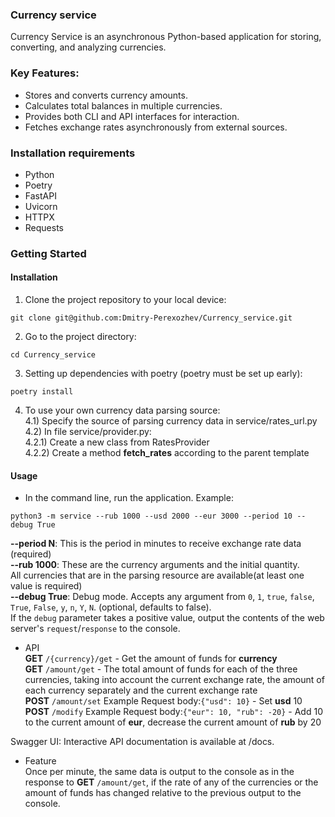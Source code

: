 ### Currency service

Currency Service is an asynchronous Python-based application for storing, converting, and analyzing currencies. 

### Key Features:

- Stores and converts currency amounts.
- Calculates total balances in multiple currencies.
- Provides both CLI and API interfaces for interaction.
- Fetches exchange rates asynchronously from external sources.

### Installation requirements

- Python 
- Poetry
- FastAPI
- Uvicorn
- HTTPX
- Requests

### Getting Started
#### Installation 

1) Clone the project repository to your local device:
```
git clone git@github.com:Dmitry-Perexozhev/Currency_service.git
```
2) Go to the project directory:
```
cd Currency_service
```
3) Setting up dependencies with poetry (poetry must be set up early):
```
poetry install
```
4) To use your own currency data parsing source:<br>
    4.1) Specify the source of parsing currency data in service/rates_url.py<br>
    4.2) In file service/provider.py:<br>
        4.2.1) Create a new class from RatesProvider<br>
        4.2.2) Create a method **fetch_rates** according to the parent template

#### Usage

- In the command line, run the application. Example:
```
python3 -m service --rub 1000 --usd 2000 --eur 3000 --period 10 --debug True
```
**--period N**: This is the period in minutes to receive exchange rate data (required)<br>
**--rub 1000**: These are the currency arguments and the initial quantity.<br>
            All currencies that are in the parsing resource are available(at least one value is required)<br>
**--debug True**: Debug mode. Accepts any argument from `0`, `1`, `true`, `false`, `True`, `False`, `y`, `n`, `Y`, `N`. (optional, defaults to false).<br> 
            If the `debug` parameter takes a positive value, output the contents of the web server's `request`/`response` to the console.

- API<br> 
**GET** `/{currency}/get` - Get the amount of funds for **currency**<br> 
**GET** `/amount/get` - The total amount of funds for each of the three currencies, taking into account the current exchange rate, the amount of each currency separately and the current exchange rate<br> 
**POST** `/amount/set` Example Request body:`{"usd": 10}` - Set **usd** 10<br> 
**POST** `/modify` Example Request body:`{"eur": 10, "rub": -20}` - Add 10 to the current amount of **eur**, decrease the current amount of **rub** by 20<br> 

Swagger UI: Interactive API documentation is available at /docs.<br> 

- Feature<br> 
Once per minute, the same data is output to the console as in the response to **GET** `/amount/get`, if the rate of any of the currencies or the amount of funds has changed relative to the previous output to the console.